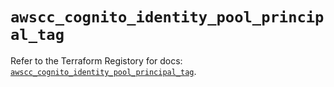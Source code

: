 # `awscc_cognito_identity_pool_principal_tag`

Refer to the Terraform Registory for docs: [`awscc_cognito_identity_pool_principal_tag`](https://registry.terraform.io/providers/hashicorp/awscc/0.70.0/docs/resources/cognito_identity_pool_principal_tag).
